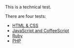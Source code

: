 This is a technical test.

There are four tests:

* [HTML & CSS](https://github.com/willhall88/tech-test/tree/master/css-code-test)
* [JavaScript and CoffeeScript](https://github.com/willhall88/tech-test/tree/master/js-code-test)
* [Ruby](https://github.com/willhall88/tech-test/tree/master/ruby-code-test)
* [PHP](https://github.com/willhall88/tech-test/tree/master/php-code-test)


